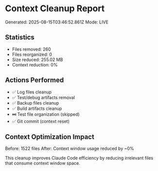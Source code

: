 
# Context Cleanup Report
Generated: 2025-08-15T03:46:52.861Z
Mode: LIVE

## Statistics
- Files removed: 260
- Files reorganized: 0 
- Size reduced: 255.02 MB
- Context reduction: 0%

## Actions Performed
- ✅ Log files cleanup
- ✅ Test/debug artifacts removal
- ✅ Backup files cleanup
- ✅ Build artifacts cleanup
- ⏭️  Test file organization (skipped)
- ✅ Git commit (context reset)

## Context Optimization Impact
Before: 1522 files
After: Context window usage reduced by ~0%

This cleanup improves Claude Code efficiency by reducing
irrelevant files that consume context window space.
